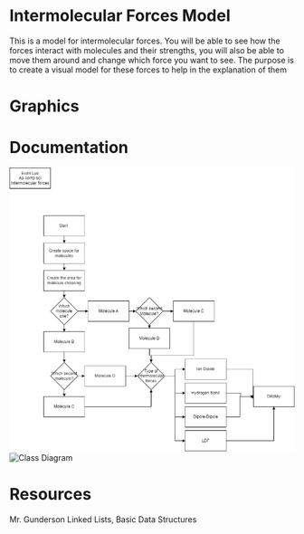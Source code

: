 # Intermolecular Forces Model
This is a model for intermolecular forces. You will be able to see how the forces interact with molecules and their strengths, you will also be able to move them around and change which force you want to see. The purpose is to create a visual model for these forces to help in the explanation of them
# Graphics

# Documentation
![Flowchart](https://github.com/Evan-Luo-jpg/P2Indiviual/blob/main/img/Flowchart.drawio.png?raw=true)
![Class Diagram](https://github.com/Evan-Luo-jpg/P2Indiviual/blob/main/img/Class%20Diagram.drawio%20.png?raw=true)

# Resources
Mr. Gunderson Linked Lists, Basic Data Structures

